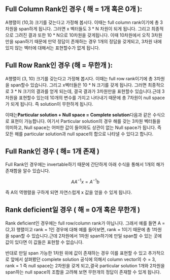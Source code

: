 ## Full Column Rank인 경우 ( 해 = 1개 혹은 0개 ):

A행렬이 (10,3) 크기를 갖는다고 가정해 봅시다. 이때는 full column rank이기에 총 3차원을 span하게 됩니다. 그러면 x 벡터들도 3 * N 차원이 되게 됩니다. 그리고 최종적으로 그려진 결과 또한 10 * N으로 10차원을 갖게됩니다. 이때 10차원에서 오직 3차원만을 span하기 때문에 만약 정답이 존재하는 경우 1개의 정답을 갖게되고, 3차원 내에 있지 않는 벡터에 대해서는 표현할수가 없게 됩니다.

## Full Row Rank인 경우 (해 = 무한개 ):

A행렬이 (3, 10) 크기를 갖는다고 가정해 봅시다. 이때는 full row rank이기에 총 3차원을 span할수 있습니다. 그리고 x벡터들은 10 * N 크기를 갖게 됩니다. 그러면 최종적으로 3 * N 크기의 결과를 얻게 되는데, 결국 결과가 3차원만을 표현할수 있습니다.근데 3차원을 표현할수 있는데 10개의 변수를 가지고 나타내기 때문에 총 7차원이 null space가 되게 됩니다. 즉 solution이 무한하게 됩니다.

이때는**Particular solution + Null space = Complete solution**다음과 같은 수식으로 표현이 가능합니다. 여기서 Particular solution의 경우 해를 갖는 3차원 벡터들을 의미하고, Null space는 어떠한 값이 들어와도 상관이 없는 Null space가 됩니다. 즉 모든 해를 particular solution과 null space의 합으로 나타낼 수 있다고 합니다. 

## Full Rank인 경우 ( 해= 1개 존재 )

Full Rank인 경우에는 invertable하기 때문에 간단하게 아래 수식을 통해서 1개의 해가 존재함을 알수 있습니다.

$$
AA^{-1}x = A^{-1}b
$$

즉 A의 역행렬을 구하게 되면 자연스럽게 x 값을 얻을 수 있게 됩니다.

## Rank deficient일 경우 ( 해 = 0개 혹은 무한개 )

Rank deficient인 경우에는 full row/column rank가 아닙니다. 그래서 예를 들면 A = (2,3) 행렬이고 rank = 1인 경우에 대해 예를 들어보면, rank = 1이기 때문에 총 1차원을 span할 수 있습니다.근데 2차원에서 1차원 span하기에 만일 span할 수 있는 곳에 값이 있다면 이 값들은 표현할 수 없습니다. 

반대로 만일 span 가능한 1차원 위에 값이 존재하는 경우 이를 표현할 수 있고 추가적으로 앞에서 살펴봤던 complete solution 공식에 의해서 column vector의 수 = 3, rank = 1 즉 null space는 2차원을 갖게 되고,결국 particular solution 1개와 2차원을 span하는 null space의 조합을 고려해 보면 무한개의 정답이 존재할 수 있게 됩니다.
